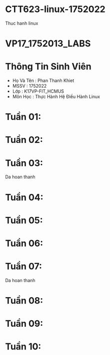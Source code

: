 # CTT623-linux-1752022
Thuc hanh linux
# VP17_1752013_LABS
# Thông Tin Sinh Viên
* Họ Và Tên : Phan Thanh Khiet
* MSSV : 1752022
* Lớp : K17VP-FIT_HCMUS
* Môn Học : Thực Hành Hệ Điều Hành Linux
# Tuần 01: 
# Tuần 02:
# Tuần 03:
Da hoan thanh
# Tuần 04:
# Tuần 05:
# Tuần 06:
# Tuần 07:
Da hoan thanh
# Tuần 08:
# Tuần 09:
# Tuần 10:
